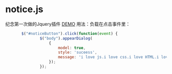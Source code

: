 # notice.js
纪念第一次做的Jquery插件
[DEMO]( https://lemondreamtobe.github.io/notice.js)
用法：负载在点击事件里：
 ```js
		$("#noticeButton").click(function(event) {
				$("body").appearDialog(
					{
						model: true,
						style: 'suceess',
						message: 'i love js.i love css.i love HTML.i love douglas.我爱JS。我爱CSS。我爱HTML。我爱道格拉斯。'
					});
				});
```
